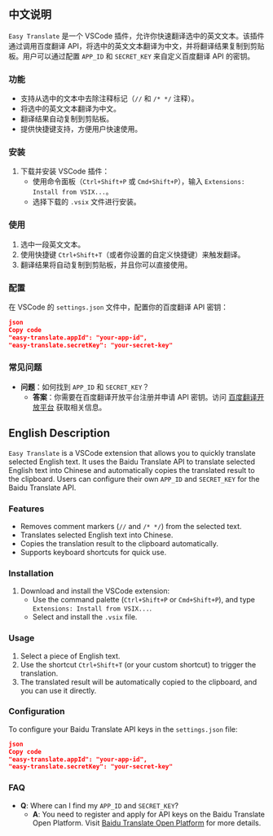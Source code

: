 ## 中文说明

`Easy Translate` 是一个 VSCode 插件，允许你快速翻译选中的英文文本。该插件通过调用百度翻译 API，将选中的英文文本翻译为中文，并将翻译结果复制到剪贴板。用户可以通过配置 `APP_ID` 和 `SECRET_KEY` 来自定义百度翻译 API 的密钥。

### 功能

- 支持从选中的文本中去除注释标记（`//` 和 `/* */` 注释）。
- 将选中的英文文本翻译为中文。
- 翻译结果自动复制到剪贴板。
- 提供快捷键支持，方便用户快速使用。

### 安装

1. 下载并安装 VSCode 插件：
    - 使用命令面板（`Ctrl+Shift+P` 或 `Cmd+Shift+P`），输入 `Extensions: Install from VSIX...`。
    - 选择下载的 `.vsix` 文件进行安装。


### 使用

1. 选中一段英文文本。
2. 使用快捷键 `Ctrl+Shift+T`（或者你设置的自定义快捷键）来触发翻译。
3. 翻译结果将自动复制到剪贴板，并且你可以直接使用。

### 配置

在 VSCode 的 `settings.json` 文件中，配置你的百度翻译 API 密钥：

```json
json
Copy code
"easy-translate.appId": "your-app-id",
"easy-translate.secretKey": "your-secret-key"

```

### 常见问题

- **问题**：如何找到 `APP_ID` 和 `SECRET_KEY`？
    - **答案**：你需要在百度翻译开放平台注册并申请 API 密钥。访问 [百度翻译开放平台](https://fanyi-api.baidu.com/) 获取相关信息。



## English Description

`Easy Translate` is a VSCode extension that allows you to quickly translate selected English text. It uses the Baidu Translate API to translate selected English text into Chinese and automatically copies the translated result to the clipboard. Users can configure their own `APP_ID` and `SECRET_KEY` for the Baidu Translate API.

### Features

- Removes comment markers (`//` and `/* */`) from the selected text.
- Translates selected English text into Chinese.
- Copies the translation result to the clipboard automatically.
- Supports keyboard shortcuts for quick use.

### Installation

1. Download and install the VSCode extension:
    - Use the command palette (`Ctrl+Shift+P` or `Cmd+Shift+P`), and type `Extensions: Install from VSIX...`.
    - Select and install the `.vsix` file.

### Usage

1. Select a piece of English text.
2. Use the shortcut `Ctrl+Shift+T` (or your custom shortcut) to trigger the translation.
3. The translated result will be automatically copied to the clipboard, and you can use it directly.

### Configuration

To configure your Baidu Translate API keys in the `settings.json` file:

```json
json
Copy code
"easy-translate.appId": "your-app-id",
"easy-translate.secretKey": "your-secret-key"

```

### FAQ

- **Q**: Where can I find my `APP_ID` and `SECRET_KEY`?
    - **A**: You need to register and apply for API keys on the Baidu Translate Open Platform. Visit [Baidu Translate Open Platform](https://fanyi-api.baidu.com/) for more details.